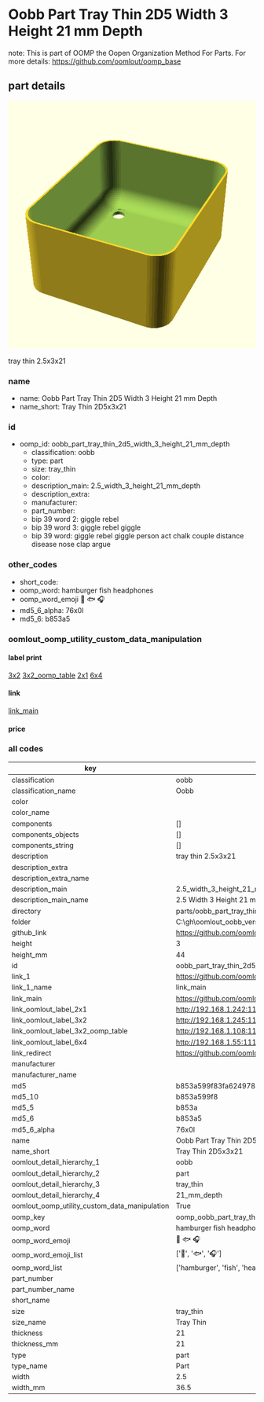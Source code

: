 # Oobb Part Tray Thin 2D5 Width 3 Height 21 mm Depth  

note: This is part of OOMP the Oopen Organization Method For Parts. For more details: https://github.com/oomlout/oomp_base

##  part details
  

[![](3dpr.png)](3dpr.png)

tray thin 2.5x3x21



### name
* name: Oobb Part Tray Thin 2D5 Width 3 Height 21 mm Depth
* name_short: Tray Thin 2D5x3x21 
### id
* oomp_id: oobb_part_tray_thin_2d5_width_3_height_21_mm_depth
  * classification: oobb
  * type: part
  * size: tray_thin
  * color: 
  * description_main: 2.5_width_3_height_21_mm_depth
  * description_extra: 
  * manufacturer: 
  * part_number: 
  * bip 39 word 2: giggle rebel
  * bip 39 word 3: giggle rebel giggle
  * bip 39 word: giggle rebel giggle person act chalk couple distance disease nose clap argue

### other_codes
* short_code: 
* oomp_word: hamburger fish headphones
* oomp_word_emoji :hamburger: :fish: :headphones:
* md5_6_alpha: 76x0l
* md5_6: b853a5






### oomlout_oomp_utility_custom_data_manipulation
#### label print
[3x2](http://192.168.1.245:1112/?label=oomp%2076x0l)
[3x2_oomp_table](http://192.168.1.108:1112/?label=oomp%2076x0l)
[2x1](http://192.168.1.242:1112/?label=oomp%2076x0l)
[6x4](http://192.168.1.55:1112/?label=oomp%2076x0l)    

#### link

[link_main](https://github.com/oomlout/oomlout_oobb_version_4_generated_parts/tree/main/navigation_oomp/oobb/part/tray_thin/2.5_width_3_height_21_mm_depth/part)                              

#### price







### all codes 
| key | value |  
| --- | --- |  
| classification | oobb |  
| classification_name | Oobb |  
| color |  |  
| color_name |  |  
| components | [] |  
| components_objects | [] |  
| components_string | [] |  
| description | tray thin 2.5x3x21 |  
| description_extra |  |  
| description_extra_name |  |  
| description_main | 2.5_width_3_height_21_mm_depth |  
| description_main_name | 2.5 Width 3 Height 21 mm Depth |  
| directory | parts/oobb_part_tray_thin_2d5_width_3_height_21_mm_depth |  
| folder | C:\gh\oomlout_oobb_version_4_generated_parts\parts\oobb_part_tray_thin_2d5_width_3_height_21_mm_depth |  
| github_link | https://github.com/oomlout/oomlout_oomp_part_src/tree/main/parts/oobb_part_tray_thin_2d5_width_3_height_21_mm_depth |  
| height | 3 |  
| height_mm | 44 |  
| id | oobb_part_tray_thin_2d5_width_3_height_21_mm_depth |  
| link_1 | https://github.com/oomlout/oomlout_oobb_version_4_generated_parts/tree/main/navigation_oomp/oobb/part/tray_thin/2.5_width_3_height_21_mm_depth/part |  
| link_1_name | link_main |  
| link_main | https://github.com/oomlout/oomlout_oobb_version_4_generated_parts/tree/main/navigation_oomp/oobb/part/tray_thin/2.5_width_3_height_21_mm_depth/part |  
| link_oomlout_label_2x1 | http://192.168.1.242:1112/?label=oomp%2076x0l |  
| link_oomlout_label_3x2 | http://192.168.1.245:1112/?label=oomp%2076x0l |  
| link_oomlout_label_3x2_oomp_table | http://192.168.1.108:1112/?label=oomp%2076x0l |  
| link_oomlout_label_6x4 | http://192.168.1.55:1112/?label=oomp%2076x0l |  
| link_redirect | https://github.com/oomlout/oomlout_oobb_version_4_generated_parts/tree/main/parts/oobb_tray_thin_2d5_03_21 |  
| manufacturer |  |  
| manufacturer_name |  |  
| md5 | b853a599f83fa62497813a34c3eccb0f |  
| md5_10 | b853a599f8 |  
| md5_5 | b853a |  
| md5_6 | b853a5 |  
| md5_6_alpha | 76x0l |  
| name | Oobb Part Tray Thin 2D5 Width 3 Height 21 mm Depth |  
| name_short | Tray Thin 2D5x3x21  |  
| oomlout_detail_hierarchy_1 | oobb |  
| oomlout_detail_hierarchy_2 | part |  
| oomlout_detail_hierarchy_3 | tray_thin |  
| oomlout_detail_hierarchy_4 | 21_mm_depth |  
| oomlout_oomp_utility_custom_data_manipulation | True |  
| oomp_key | oomp_oobb_part_tray_thin_2d5_width_3_height_21_mm_depth |  
| oomp_word | hamburger fish headphones |  
| oomp_word_emoji | :hamburger: :fish: :headphones: |  
| oomp_word_emoji_list | [':hamburger:', ':fish:', ':headphones:'] |  
| oomp_word_list | ['hamburger', 'fish', 'headphones'] |  
| part_number |  |  
| part_number_name |  |  
| short_name |  |  
| size | tray_thin |  
| size_name | Tray Thin |  
| thickness | 21 |  
| thickness_mm | 21 |  
| type | part |  
| type_name | Part |  
| width | 2.5 |  
| width_mm | 36.5 |  
